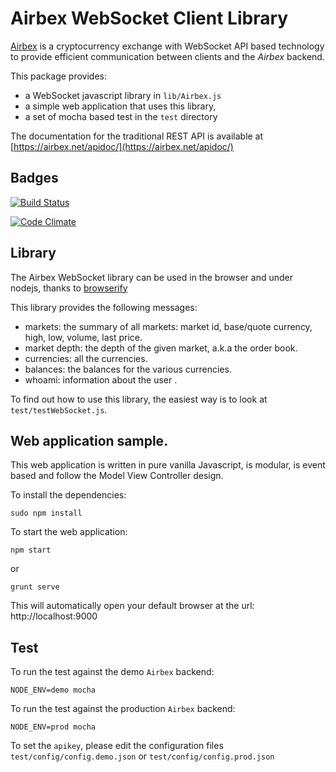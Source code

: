 
# Airbex WebSocket Client Library

[Airbex](https://airbex.net) is a cryptocurrency exchange with WebSocket API based technology to provide efficient communication between clients and the *Airbex* backend.

This package provides:
* a WebSocket javascript library in `lib/Airbex.js`
* a simple web application that uses this library,
* a set of mocha based test in the `test` directory

The documentation for the traditional REST API is available at [https://airbex.net/apidoc/](https://airbex.net/apidoc/)


## Badges

[![Build Status](https://travis-ci.org/FredericHeem/airbex-client.svg?branch=master)](https://travis-ci.org/FredericHeem/airbex-client)

[![Code Climate](https://codeclimate.com/github/FredericHeem/airbex-client/badges/gpa.svg)](https://codeclimate.com/github/FredericHeem/airbex-client)


## Library

The Airbex WebSocket library can be used in the browser and under nodejs, thanks to [browserify](https://github.com/substack/node-browserify)

This library provides the following messages:

* markets: the summary of all markets: market id, base/quote currency, high, low, volume, last price.
* market depth: the depth of the given market, a.k.a the order book.
* currencies: all the currencies.
* balances: the balances for the various currencies.
* whoami: information about the user .

To find out how to use this library, the easiest way is to look at `test/testWebSocket.js`.

## Web application sample.

This web application is written in pure vanilla Javascript, is modular, is event based and follow the Model View Controller design.

To install the dependencies:

```
sudo npm install
```


To start the web application:

```
npm start
```

or 

```
grunt serve
```

This will automatically open your default browser at the url: http://localhost:9000

## Test

To run the test against the demo `Airbex` backend:
```
NODE_ENV=demo mocha
```

To run the test against the production `Airbex` backend:
```
NODE_ENV=prod mocha
```

To set the `apikey`, please edit the configuration files `test/config/config.demo.json` or `test/config/config.prod.json`